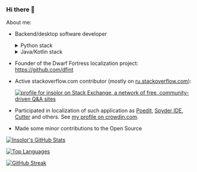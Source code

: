 ### Hi there 👋

About me:

- Backend/desktop software developer

  <details>
  <summary>Python stack</summary>
  
    - Python backend:
      - Django, DRF
      - Flask, SQLAlchemy
      - FastAPI, Pydantic, SQLModels
    - Python desktop:
      - tkinter (in case someone need it)
  </details>
  
  <details>
  <summary>Java/Kotlin stack</summary>
  
  - Java 1.8 - 11+, Kotlin
    - Backend:
      - JavaEE
      - Ktor
    - Desktop:
      - JavaFX, TornadoFX, JFoenix
  </details>


- Founder of the Dwarf Fortress localization project: https://github.com/dfint

- Active stackoverflow.com contributor (mostly on [ru.stackoverflow.com][1]):

    [![profile for insolor on Stack Exchange, a network of free, community-driven Q&amp;A sites][2]][3]
    
- Participated in localization of such application as [Poedit][4], [Spyder IDE][5], [Cutter][6] and others. See [my profile on crowdin.com][7].

- Made some minor contributions to the Open Source <!--(see my [pull-requests][8] and [issues][9])-->

[![Insolor's GitHub Stats](https://github-readme-stats.vercel.app/api?username=insolor&theme=ayu-mirage)](https://github.com/anuraghazra/github-readme-stats)

[![Top Languages](https://github-readme-stats.vercel.app/api/top-langs/?username=insolor&hide=javascript,css,html&layout=compact&theme=ayu-mirage&card_width=445)](https://github.com/anuraghazra/github-readme-stats)

[![GitHub Streak](https://github-readme-streak-stats.herokuapp.com?user=insolor&theme=ayu-mirage&mode=weekly)](https://git.io/streak-stats)

  [1]: https://ru.stackoverflow.com/users/1365
  [2]: https://stackexchange.com/users/flair/6028457.png?theme=dark
  [3]: https://stackexchange.com/users/6028457/insolor
  [4]: https://poedit.net
  [5]: https://www.spyder-ide.org
  [6]: https://cutter.re
  [7]: https://crowdin.com/profile/insolor
  [8]: https://github.com/pulls?q=is%3Apr+author%3Ainsolor+-user%3Adfint+-user%3Ainsolor
  [9]: https://github.com/issues?q=is%3Aissue+author%3Ainsolor+-user%3Adfint+-user%3Ainsolor

